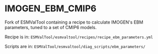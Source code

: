 # IMOGEN_EBM_CMIP6
Fork of ESMValTool containing a recipe to calculate IMOGEN's EBM parameters, tuned to a set of CMIP6 models.

Recipe is in: `ESMValTool/esmvaltool/recipes/recipe_ebm_parameters.yml`

Scripts are in: `ESMValTool/esmvaltool/diag_scripts/ebm_parameters/`
